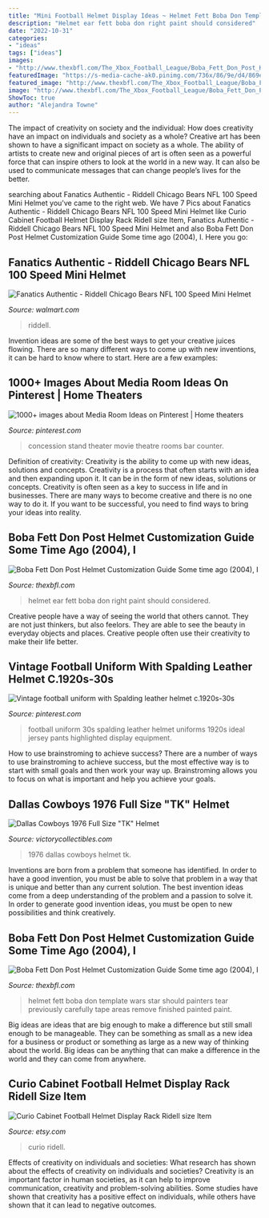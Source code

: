 ```yaml
---
title: "Mini Football Helmet Display Ideas ~ Helmet Fett Boba Don Template Wars Star Should Painters Tear Previously Carefully Tape Areas Remove Finished Painted Paint"
description: "Helmet ear fett boba don right paint should considered"
date: "2022-10-31"
categories:
- "ideas"
tags: ["ideas"]
images:
- "http://www.thexbfl.com/The_Xbox_Football_League/Boba_Fett_Don_Post_Helmet_files/DPRightEar.jpg"
featuredImage: "https://s-media-cache-ak0.pinimg.com/736x/86/9e/d4/869ed4b4f23041f8d496ac9c917e9072.jpg"
featured_image: "http://www.thexbfl.com/The_Xbox_Football_League/Boba_Fett_Don_Post_Helmet_files/DPRightEar.jpg"
image: "http://www.thexbfl.com/The_Xbox_Football_League/Boba_Fett_Don_Post_Helmet_files/DPRightEar.jpg"
ShowToc: true
author: "Alejandra Towne"
---
```



The impact of creativity on society and the individual: How does creativity have an impact on individuals and society as a whole?
Creative art has been shown to have a significant impact on society as a whole. The ability of artists to create new and original pieces of art is often seen as a powerful force that can inspire others to look at the world in a new way. It can also be used to communicate messages that can change people’s lives for the better.

	

		
searching about Fanatics Authentic - Riddell Chicago Bears NFL 100 Speed Mini Helmet you've came to the right web. We have 7 Pics about Fanatics Authentic - Riddell Chicago Bears NFL 100 Speed Mini Helmet like Curio Cabinet Football Helmet Display Rack Ridell size Item, Fanatics Authentic - Riddell Chicago Bears NFL 100 Speed Mini Helmet and also Boba Fett Don Post Helmet Customization Guide Some time ago (2004), I. Here you go:
		
    
## Fanatics Authentic - Riddell Chicago Bears NFL 100 Speed Mini Helmet

<img loading=lazy src="https://i5.walmartimages.com/asr/13c9c23a-c671-4ce1-b6c2-3cf5097a39d0.e6a294de2d9818dfd8f7c45f9d44e87e.jpeg" onerror="this.onerror=null;this.src='https://tse4.mm.bing.net/th?id=OIP.b1Rnde29-luEjucWEiGP9wHaHD&amp;pid=15.1';" alt="Fanatics Authentic - Riddell Chicago Bears NFL 100 Speed Mini Helmet">

_Source: walmart.com_

>riddell. 

	

Invention ideas are some of the best ways to get your creative juices flowing. There are so many different ways to come up with new inventions, it can be hard to know where to start. Here are a few examples: 

    
## 1000+ Images About Media Room Ideas On Pinterest | Home Theaters

<img loading=lazy src="https://s-media-cache-ak0.pinimg.com/736x/fe/88/63/fe8863cc29cd1449e98020808cb38d51.jpg" onerror="this.onerror=null;this.src='https://tse1.mm.bing.net/th?id=OIP.uxbyvHEFDKcX3RfymrKOxwHaJ3&amp;pid=15.1';" alt="1000+ images about Media Room Ideas on Pinterest | Home theaters">

_Source: pinterest.com_

>concession stand theater movie theatre rooms bar counter. 

	

Definition of creativity: Creativity is the ability to come up with new ideas, solutions and concepts.
Creativity is a process that often starts with an idea and then expanding upon it. It can be in the form of new ideas, solutions or concepts. Creativity is often seen as a key to success in life and in businesses. There are many ways to become creative and there is no one way to do it. If you want to be successful, you need to find ways to bring your ideas into reality.

    
## Boba Fett Don Post Helmet Customization Guide Some Time Ago (2004), I

<img loading=lazy src="http://www.thexbfl.com/The_Xbox_Football_League/Boba_Fett_Don_Post_Helmet_files/DPRightEar.jpg" onerror="this.onerror=null;this.src='https://tse3.mm.bing.net/th?id=OIP.MRpb2Z-L8Hj-n-HS4KabrgAAAA&amp;pid=15.1';" alt="Boba Fett Don Post Helmet Customization Guide Some time ago (2004), I">

_Source: thexbfl.com_

>helmet ear fett boba don right paint should considered. 

	

Creative people have a way of seeing the world that others cannot. They are not just thinkers, but also feelors. They are able to see the beauty in everyday objects and places. Creative people often use their creativity to make their life better.

    
## Vintage Football Uniform With Spalding Leather Helmet C.1920s-30s

<img loading=lazy src="https://s-media-cache-ak0.pinimg.com/736x/86/9e/d4/869ed4b4f23041f8d496ac9c917e9072.jpg" onerror="this.onerror=null;this.src='https://tse4.mm.bing.net/th?id=OIP.omnsicKq8qYi68ycxfj_vQHaHU&amp;pid=15.1';" alt="Vintage football uniform with Spalding leather helmet c.1920s-30s">

_Source: pinterest.com_

>football uniform 30s spalding leather helmet uniforms 1920s ideal jersey pants highlighted display equipment. 

	

How to use brainstroming to achieve success?
There are a number of ways to use brainstroming to achieve success, but the most effective way is to start with small goals and then work your way up. Brainstroming allows you to focus on what is important and help you achieve your goals.

    
## Dallas Cowboys 1976 Full Size &quot;TK&quot; Helmet

<img loading=lazy src="http://www.victorycollectibles.com/images/products/detail/3001769.jpg" onerror="this.onerror=null;this.src='https://tse4.mm.bing.net/th?id=OIP.k4-rYksCjsTtoE70bS26PgHaGO&amp;pid=15.1';" alt="Dallas Cowboys 1976 Full Size &quot;TK&quot; Helmet">

_Source: victorycollectibles.com_

>1976 dallas cowboys helmet tk. 

	

Inventions are born from a problem that someone has identified. In order to have a good invention, you must be able to solve that problem in a way that is unique and better than any current solution. The best invention ideas come from a deep understanding of the problem and a passion to solve it. In order to generate good invention ideas, you must be open to new possibilities and think creatively.

    
## Boba Fett Don Post Helmet Customization Guide Some Time Ago (2004), I

<img loading=lazy src="http://www.thexbfl.com/The_Xbox_Football_League/Boba_Fett_Don_Post_Helmet_files/Img_9318RS.jpg" onerror="this.onerror=null;this.src='https://tse3.mm.bing.net/th?id=OIP._nsqne7clij3qF42AweT7gAAAA&amp;pid=15.1';" alt="Boba Fett Don Post Helmet Customization Guide Some time ago (2004), I">

_Source: thexbfl.com_

>helmet fett boba don template wars star should painters tear previously carefully tape areas remove finished painted paint. 

	

Big ideas are ideas that are big enough to make a difference but still small enough to be manageable. They can be something as small as a new idea for a business or product or something as large as a new way of thinking about the world. Big ideas can be anything that can make a difference in the world and they can come from anywhere.

    
## Curio Cabinet Football Helmet Display Rack Ridell Size Item

<img loading=lazy src="https://img0.etsystatic.com/000/0/5259058/il_570xN.105561674.jpg" onerror="this.onerror=null;this.src='https://tse3.mm.bing.net/th?id=OIP.YkCfBmIHz5FDAb3RYf-KzgHaFj&amp;pid=15.1';" alt="Curio Cabinet Football Helmet Display Rack Ridell size Item">

_Source: etsy.com_

>curio ridell. 

	

Effects of creativity on individuals and societies: What research has shown about the effects of creativity on individuals and societies?
Creativity is an important factor in human societies, as it can help to improve communication, creativity and problem-solving abilities. Some studies have shown that creativity has a positive effect on individuals, while others have shown that it can lead to negative outcomes.

